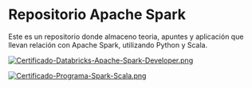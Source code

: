 # Repositorio Apache Spark
Este es un repositorio donde almaceno teoria, apuntes y aplicación que llevan relación con Apache Spark,
utilizando Python y Scala.

[![Certificado-Databricks-Apache-Spark-Developer.png](https://i.postimg.cc/Gm26vqn8/Certificado-Databricks-Apache-Spark-Developer.png)](https://postimg.cc/8j2ySd5N)

[![Certificado-Programa-Spark-Scala.png](https://i.postimg.cc/pr9KkVrk/Certificado-Programa-Spark-Scala.png)](https://postimg.cc/bShGwhQ2)